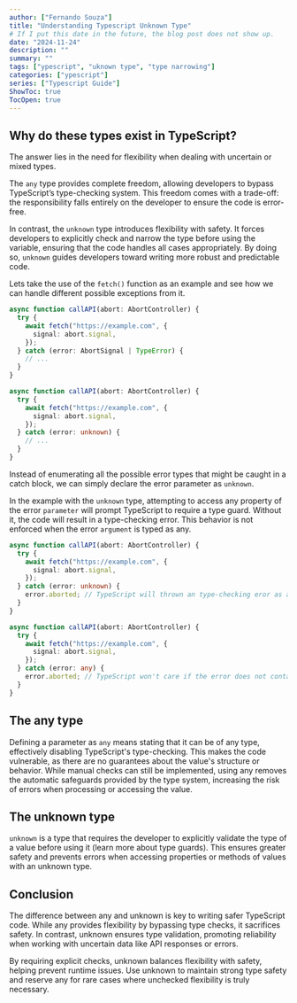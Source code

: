 ```yaml
---
author: ["Fernando Souza"]
title: "Understanding Typescript Unknown Type"
# If I put this date in the future, the blog post does not show up.
date: "2024-11-24"
description: ""
summary: ""
tags: ["ypescript", "uknown type", "type narrowing"]
categories: ["ypescript"]
series: ["Typescript Guide"]
ShowToc: true
TocOpen: true
---
```


## Why do these types exist in TypeScript?

The answer lies in the need for flexibility when dealing with uncertain or mixed types.

The `any` type provides complete freedom, allowing developers to bypass TypeScript’s type-checking system. This freedom comes with a trade-off: the responsibility falls entirely on the developer to ensure the code is error-free.

In contrast, the `unknown` type introduces flexibility with safety. It forces developers to explicitly check and narrow the type before using the variable, ensuring that the code handles all cases appropriately. By doing so, `unknown` guides developers toward writing more robust and predictable code.

Lets take the use of the `fetch()` function as an example and see how we can handle different possible exceptions from it.

```ts
async function callAPI(abort: AbortController) {
  try {
    await fetch("https://example.com", {
      signal: abort.signal,
    });
  } catch (error: AbortSignal | TypeError) {
    // ...
  }
}

async function callAPI(abort: AbortController) {
  try {
    await fetch("https://example.com", {
      signal: abort.signal,
    });
  } catch (error: unknown) {
    // ...
  }
}
```

Instead of enumerating all the possible error types that might be caught in a catch block, we can simply declare the error parameter as `unknown`.

In the example with the `unknown` type, attempting to access any property of the error `parameter` will prompt TypeScript to require a type guard. Without it, the code will result in a type-checking error. This behavior is not enforced when the error `argument` is typed as any.

```ts
async function callAPI(abort: AbortController) {
  try {
    await fetch("https://example.com", {
      signal: abort.signal,
    });
  } catch (error: unknown) {
    error.aborted; // TypeScript will thrown an type-checking eror as aborted might not always be available.
  }
}

async function callAPI(abort: AbortController) {
  try {
    await fetch("https://example.com", {
      signal: abort.signal,
    });
  } catch (error: any) {
    error.aborted; // TypeScript won't care if the error does not contain the aborted property.
  }
}
```

## The any type

Defining a parameter as `any` means stating that it can be of any type, effectively disabling TypeScript's type-checking. This makes the code vulnerable, as there are no guarantees about the value's structure or behavior. While manual checks can still be implemented, using any removes the automatic safeguards provided by the type system, increasing the risk of errors when processing or accessing the value.

## The unknown type

`unknown` is a type that requires the developer to explicitly validate the type of a value before using it (learn more about type guards). This ensures greater safety and prevents errors when accessing properties or methods of values with an unknown type.

## Conclusion

The difference between any and unknown is key to writing safer TypeScript code. While any provides flexibility by bypassing type checks, it sacrifices safety. In contrast, unknown ensures type validation, promoting reliability when working with uncertain data like API responses or errors.

By requiring explicit checks, unknown balances flexibility with safety, helping prevent runtime issues. Use unknown to maintain strong type safety and reserve any for rare cases where unchecked flexibility is truly necessary.
